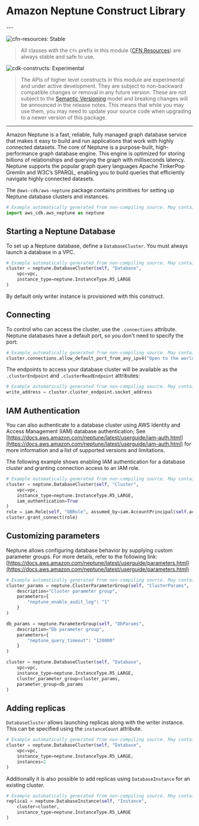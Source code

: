 # Amazon Neptune Construct Library

<!--BEGIN STABILITY BANNER-->---


![cfn-resources: Stable](https://img.shields.io/badge/cfn--resources-stable-success.svg?style=for-the-badge)

> All classes with the `Cfn` prefix in this module ([CFN Resources](https://docs.aws.amazon.com/cdk/latest/guide/constructs.html#constructs_lib)) are always stable and safe to use.

![cdk-constructs: Experimental](https://img.shields.io/badge/cdk--constructs-experimental-important.svg?style=for-the-badge)

> The APIs of higher level constructs in this module are experimental and under active development.
> They are subject to non-backward compatible changes or removal in any future version. These are
> not subject to the [Semantic Versioning](https://semver.org/) model and breaking changes will be
> announced in the release notes. This means that while you may use them, you may need to update
> your source code when upgrading to a newer version of this package.

---
<!--END STABILITY BANNER-->

Amazon Neptune is a fast, reliable, fully managed graph database service that makes it easy to build and run applications that work with highly connected datasets. The core of Neptune is a purpose-built, high-performance graph database engine. This engine is optimized for storing billions of relationships and querying the graph with milliseconds latency. Neptune supports the popular graph query languages Apache TinkerPop Gremlin and W3C’s SPARQL, enabling you to build queries that efficiently navigate highly connected datasets.

The `@aws-cdk/aws-neptune` package contains primitives for setting up Neptune database clusters and instances.

```python
# Example automatically generated from non-compiling source. May contain errors.
import aws_cdk.aws_neptune as neptune
```

## Starting a Neptune Database

To set up a Neptune database, define a `DatabaseCluster`. You must always launch a database in a VPC.

```python
# Example automatically generated from non-compiling source. May contain errors.
cluster = neptune.DatabaseCluster(self, "Database",
    vpc=vpc,
    instance_type=neptune.InstanceType.R5_LARGE
)
```

By default only writer instance is provisioned with this construct.

## Connecting

To control who can access the cluster, use the `.connections` attribute. Neptune databases have a default port, so
you don't need to specify the port:

```python
# Example automatically generated from non-compiling source. May contain errors.
cluster.connections.allow_default_port_from_any_ipv4("Open to the world")
```

The endpoints to access your database cluster will be available as the `.clusterEndpoint` and `.clusterReadEndpoint`
attributes:

```python
# Example automatically generated from non-compiling source. May contain errors.
write_address = cluster.cluster_endpoint.socket_address
```

## IAM Authentication

You can also authenticate to a database cluster using AWS Identity and Access Management (IAM) database authentication;
See [https://docs.aws.amazon.com/neptune/latest/userguide/iam-auth.html](https://docs.aws.amazon.com/neptune/latest/userguide/iam-auth.html) for more information and a list of supported
versions and limitations.

The following example shows enabling IAM authentication for a database cluster and granting connection access to an IAM role.

```python
# Example automatically generated from non-compiling source. May contain errors.
cluster = neptune.DatabaseCluster(self, "Cluster",
    vpc=vpc,
    instance_type=neptune.InstanceType.R5_LARGE,
    iam_authentication=True
)
role = iam.Role(self, "DBRole", assumed_by=iam.AccountPrincipal(self.account))
cluster.grant_connect(role)
```

## Customizing parameters

Neptune allows configuring database behavior by supplying custom parameter groups.  For more details, refer to the
following link: [https://docs.aws.amazon.com/neptune/latest/userguide/parameters.html](https://docs.aws.amazon.com/neptune/latest/userguide/parameters.html)

```python
# Example automatically generated from non-compiling source. May contain errors.
cluster_params = neptune.ClusterParameterGroup(self, "ClusterParams",
    description="Cluster parameter group",
    parameters={
        "neptune_enable_audit_log": "1"
    }
)

db_params = neptune.ParameterGroup(self, "DbParams",
    description="Db parameter group",
    parameters={
        "neptune_query_timeout": "120000"
    }
)

cluster = neptune.DatabaseCluster(self, "Database",
    vpc=vpc,
    instance_type=neptune.InstanceType.R5_LARGE,
    cluster_parameter_group=cluster_params,
    parameter_group=db_params
)
```

## Adding replicas

`DatabaseCluster` allows launching replicas along with the writer instance. This can be specified using the `instanceCount`
attribute.

```python
# Example automatically generated from non-compiling source. May contain errors.
cluster = neptune.DatabaseCluster(self, "Database",
    vpc=vpc,
    instance_type=neptune.InstanceType.R5_LARGE,
    instances=2
)
```

Additionally it is also possible to add replicas using `DatabaseInstance` for an existing cluster.

```python
# Example automatically generated from non-compiling source. May contain errors.
replica1 = neptune.DatabaseInstance(self, "Instance",
    cluster=cluster,
    instance_type=neptune.InstanceType.R5_LARGE
)
```

